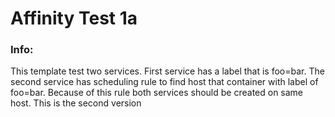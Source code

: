 # Affinity Test 1a


### Info:

  This template test two services.  First service has a label that is foo=bar.  The second service has scheduling rule to find host that container with label of foo=bar.  Because of this rule both services should be created on same host.  This is the second version